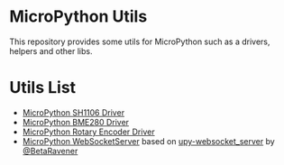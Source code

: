 # MicroPython Utils

This repository provides some utils for MicroPython such as a drivers, helpers and other libs.

# Utils List

* [MicroPython SH1106 Driver](./sh1106)
* [MicroPython BME280 Driver](./bme280)
* [MicroPython Rotary Encoder Driver](./encoder)
* [MicroPython WebSocketServer](./uwebsocket) based on [upy-websocket_server](https://github.com/BetaRavener/upy-websocket-server) by [@BetaRavener](https://github.com/BetaRavener)
